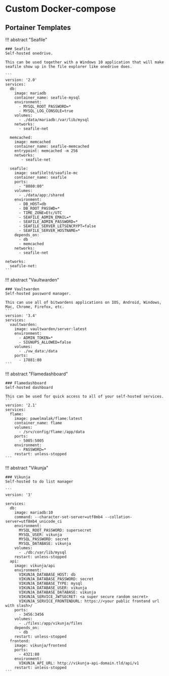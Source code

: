# Custom Docker-compose

## Portainer Templates

!!! abstract "Seafile"

    ### Seafile 
    Self-hosted onedrive.

    This can be used together with a Windows 10 application that will make seafile show up in the file explorer like onedrive does.

    ```
    version: '2.0'
    services:
      db:
        image: mariadb
        container_name: seafile-mysql
        environment:
          - MYSQL_ROOT_PASSWORD=*
          - MYSQL_LOG_CONSOLE=true
        volumes:
          - ./data/mariadb:/var/lib/mysql
        networks:
          - seafile-net

      memcached:
        image: memcached
        container_name: seafile-memcached
        entrypoint: memcached -m 256
        networks:
           - seafile-net
          
      seafile:
        image: seafileltd/seafile-mc
        container_name: seafile
        ports:
          - "8080:80"
        volumes:
          - ./data/app:/shared
        environment:
          - DB_HOST=db
          - DB_ROOT_PASSWD=*
          - TIME_ZONE=Etc/UTC
          - SEAFILE_ADMIN_EMAIL=*
          - SEAFILE_ADMIN_PASSWORD=*
          - SEAFILE_SERVER_LETSENCRYPT=false
          - SEAFILE_SERVER_HOSTNAME=*
        depends_on:
          - db
          - memcached
        networks:
          - seafile-net

    networks:
      seafile-net:
    ```

!!! abstract "Vaultwarden"

    ### Vaultwarden 
    Self-hosted password manager.

    This can use all of bitwardens applications on IOS, Android, Windows, Mac, Chrome, Firefox, etc.
    ```
    version: '3.4'
    services:
      vaultwarden:
        image: vaultwarden/server:latest
        environment:
          - ADMIN_TOKEN=*
          - SIGNUPS_ALLOWED=false
        volumes:
          - ./vw_data:/data
        ports:
          - 17881:80
    ```

!!! abstract "Flamedashboard"

    ### Flamedashboard
    Self-hosted dashboard

    This can be used for quick access to all of your self-hosted services.
    ```
    version: '2.1'
    services:
      flame:
        image: pawelmalak/flame:latest
        container_name: flame
        volumes:
          - /srv/config/flame:/app/data
        ports:
          - 5005:5005
        environment:
          - PASSWORD=*
        restart: unless-stopped
    ```

!!! abstract "Vikunja"

    ### Vikunja
    Self-hosted to do list manager

    ```
    version: '3'

    services:
      db:
        image: mariadb:10
        command: --character-set-server=utf8mb4 --collation-server=utf8mb4_unicode_ci
        environment:
          MYSQL_ROOT_PASSWORD: supersecret
          MYSQL_USER: vikunja
          MYSQL_PASSWORD: secret
          MYSQL_DATABASE: vikunja
        volumes:
          - ./db:/var/lib/mysql
        restart: unless-stopped
      api:
        image: vikunja/api
        environment:
          VIKUNJA_DATABASE_HOST: db
          VIKUNJA_DATABASE_PASSWORD: secret
          VIKUNJA_DATABASE_TYPE: mysql
          VIKUNJA_DATABASE_USER: vikunja
          VIKUNJA_DATABASE_DATABASE: vikunja
          VIKUNJA_SERVICE_JWTSECRET: <a super secure random secret>
          VIKUNJA_SERVICE_FRONTENDURL: https://<your public frontend url with slash>/
        ports:
          - 3456:3456
        volumes:
          - ./files:/app/vikunja/files
        depends_on:
          - db
        restart: unless-stopped
      frontend:
        image: vikunja/frontend
        ports:
          - 4321:80
        environment:
          VIKUNJA_API_URL: http://vikunja-api-domain.tld/api/v1
        restart: unless-stopped
    ```